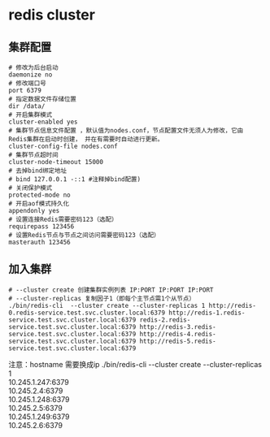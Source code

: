 # redis cluster 
## 集群配置
```
# 修改为后台启动
daemonize no
# 修改端口号
port 6379
# 指定数据文件存储位置
dir /data/
# 开启集群模式
cluster-enabled yes
# 集群节点信息文件配置 ，默认值为nodes.conf，节点配置文件无须人为修改，它由 Redis集群在启动时创建， 并在有需要时自动进行更新。
cluster-config-file nodes.conf
# 集群节点超时间
cluster-node-timeout 15000
# 去掉bind绑定地址
# bind 127.0.0.1 -::1 #注释掉bind配置)
# 关闭保护模式
protected-mode no
# 开启aof模式持久化
appendonly yes
# 设置连接Redis需要密码123（选配）
requirepass 123456
# 设置Redis节点与节点之间访问需要密码123（选配）
masterauth 123456

```

## 加入集群
```
# --cluster create 创建集群实例列表 IP:PORT IP:PORT IP:PORT
# --cluster-replicas 复制因子1（即每个主节点需1个从节点）
./bin/redis-cli  --cluster create --cluster-replicas 1 http://redis-0.redis-service.test.svc.cluster.local:6379 http://redis-1.redis-service.test.svc.cluster.local:6379 redis-2.redis-service.test.svc.cluster.local:6379 http://redis-3.redis-service.test.svc.cluster.local:6379 http://redis-4.redis-service.test.svc.cluster.local:6379 http://redis-5.redis-service.test.svc.cluster.local:6379

```
注意：hostname 需要换成ip
	./bin/redis-cli  --cluster create --cluster-replicas 1 \
	 10.245.1.247:6379 \
	 10.245.2.4:6379 \
	 10.245.1.248:6379 \
	 10.245.2.5:6379 \
	 10.245.1.249:6379 \
   10.245.2.6:6379
